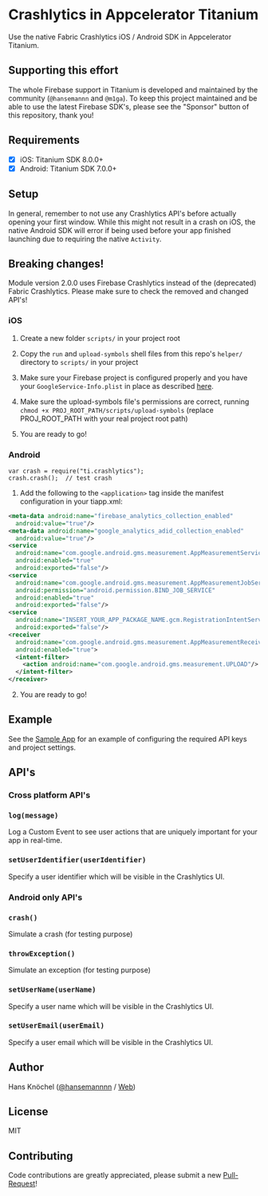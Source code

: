 # Crashlytics in Appcelerator Titanium

Use the native Fabric Crashlytics iOS / Android SDK in Appcelerator Titanium.

## Supporting this effort

The whole Firebase support in Titanium is developed and maintained by the community (`@hansemannn` and `@m1ga`). To keep
this project maintained and be able to use the latest Firebase SDK's, please see the "Sponsor" button of this repository,
thank you!

## Requirements

- [x] iOS: Titanium SDK 8.0.0+
- [x] Android: Titanium SDK 7.0.0+

## Setup

In general, remember to not use any Crashlytics API's before actually opening your first window. While this might not result
in a crash on iOS, the native Android SDK will error if being used before your app finished launching due to requiring the
native `Activity`.

## Breaking changes!

Module version 2.0.0 uses Firebase Crashlytics instead of the (deprecated) Fabric Crashlytics. Please make sure to check the
removed and changed API's!

### iOS

1. Create a new folder `scripts/` in your project root
2. Copy the `run` and `upload-symbols` shell files from this repo's `helper/` directory to `scripts/` in your project
3. Make sure your Firebase project is configured properly and you have your `GoogleService-Info.plist` in place
   as described [here](https://github.com/hansemannn/titanium-firebase).
4. Make sure the upload-symbols file's permissions are correct, running `chmod +x PROJ_ROOT_PATH/scripts/upload-symbols`
   (replace PROJ_ROOT_PATH with your real project root path)

5. You are ready to go!

### Android

```
var crash = require("ti.crashlytics");
crash.crash();  // test crash
```

1. Add the following to the `<application>` tag inside the manifest configuration in your tiapp.xml:
```xml
<meta-data android:name="firebase_analytics_collection_enabled"
  android:value="true"/>
<meta-data android:name="google_analytics_adid_collection_enabled"
  android:value="true"/>
<service
  android:name="com.google.android.gms.measurement.AppMeasurementService"
  android:enabled="true"
  android:exported="false"/>
<service
  android:name="com.google.android.gms.measurement.AppMeasurementJobService"
  android:permission="android.permission.BIND_JOB_SERVICE"
  android:enabled="true"
  android:exported="false"/>
<service
  android:name="INSERT_YOUR_APP_PACKAGE_NAME.gcm.RegistrationIntentService"
  android:exported="false"/>
<receiver
  android:name="com.google.android.gms.measurement.AppMeasurementReceiver"
  android:enabled="true">
  <intent-filter>
    <action android:name="com.google.android.gms.measurement.UPLOAD"/>
  </intent-filter>
</receiver>
```
2. You are ready to go!

## Example

See the [Sample App](https://github.com/hansemannn/titanium-crashlytics-demo/blob/master/README.md) for an example of configuring
the required API keys and project settings.

## API's

### Cross platform API's

### `log(message)`

Log a Custom Event to see user actions that are uniquely important for your app in real-time.

### `setUserIdentifier(userIdentifier)`

Specify a user identifier which will be visible in the Crashlytics UI.

### Android only API's

### `crash()`

Simulate a crash (for testing purpose)

### `throwException()`

Simulate an exception (for testing purpose)

### `setUserName(userName)`

Specify a user name which will be visible in the Crashlytics UI.

### `setUserEmail(userEmail)`

Specify a user email which will be visible in the Crashlytics UI.


## Author

Hans Knöchel ([@hansemannnn](https://twitter.com/hansemannnn) / [Web](https://hans-knoechel.de))

## License

MIT

## Contributing

Code contributions are greatly appreciated, please submit a new [Pull-Request](https://github.com/hansemannn/titanium-crashlytics/pull/new/master)!
